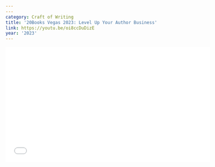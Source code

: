 ```yaml
---
---
category: Craft of Writing
title: '20Books Vegas 2023: Level Up Your Author Business'
link: https://youtu.be/oi8ccDuDizE
year: '2023'
---
```

<iframe width="560" height="315" src="{{ page.link }}" frameborder="0" allowfullscreen></iframe>
